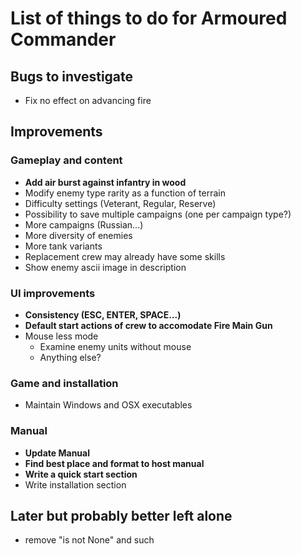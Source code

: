 # List of things to do for Armoured Commander

## Bugs to investigate
- Fix no effect on advancing fire

## Improvements
### Gameplay and content
- **Add air burst against infantry in wood**
- Modify enemy type rarity as a function of terrain
- Difficulty settings (Veterant, Regular, Reserve)
- Possibility to save multiple campaigns (one per campaign type?)
- More campaigns (Russian...)
- More diversity of enemies
- More tank variants
- Replacement crew may already have some skills
- Show enemy ascii image in description
  
### UI improvements
- **Consistency (ESC, ENTER, SPACE...)**
- **Default start actions of crew to accomodate Fire Main Gun**
- Mouse less mode
  - Examine enemy units without mouse
  - Anything else?
  
### Game and installation
- Maintain Windows and OSX executables
  
### Manual
- **Update Manual**
- **Find best place and format to host manual**
- **Write a quick start section**
- Write installation section

## Later but probably better left alone
- remove "is not None" and such
